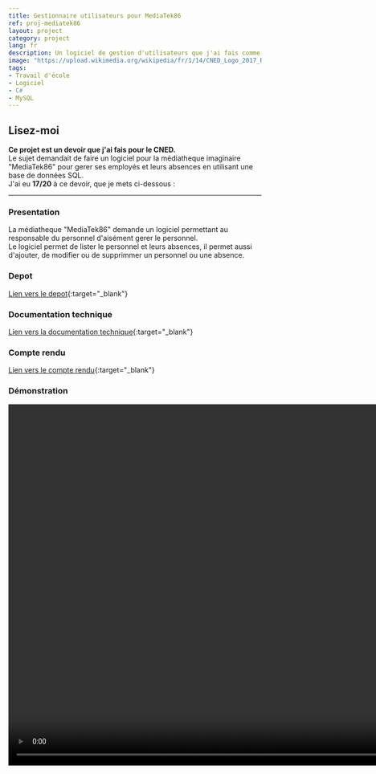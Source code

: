 ```yaml
---
title: Gestionnaire utilisateurs pour MediaTek86
ref: proj-mediatek86
layout: project
category: project
lang: fr
description: Un logiciel de gestion d'utilisateurs que j'ai fais comme devoir pour le CNED
image: "https://upload.wikimedia.org/wikipedia/fr/1/14/CNED_Logo_2017_RGB_Baseline.png"
tags:
- Travail d'école
- Logiciel
- C#
- MySQL
---
```


## Lisez-moi

**Ce projet est un devoir que j'ai fais pour le CNED.**  
Le sujet demandait de faire un logiciel pour la médiatheque imaginaire "MediaTek86" pour gerer ses employés et leurs absences en utilisant une base de données SQL.  
J'ai eu **17/20** à ce devoir, que je mets ci-dessous :

---

### Presentation

La médiatheque "MediaTek86" demande un logiciel permettant au responsable du personnel d'aisément gerer le personnel.  
Le logiciel permet de lister le personnel et leurs absences, il permet aussi d'ajouter, de modifier ou de supprimmer un personnel ou une absence.

### Depot

[Lien vers le depot](https://github.com/JKerboeuf/mediatek86){:target="_blank"}

### Documentation technique

[Lien vers la documentation technique](/assets/mediatek86-doc/index.html){:target="_blank"}

### Compte rendu

[Lien vers le compte rendu](/assets/compte_rendu.pdf){:target="_blank"}

### Démonstration

<video width="1280" height="720" controls>
  <source src="/assets/MediaTek86.mp4" type="video/mp4">
</video>
